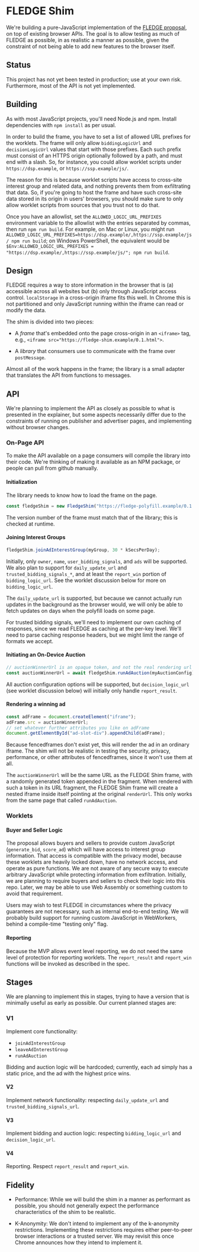 # FLEDGE Shim

We're building a pure-JavaScript implementation of the
[FLEDGE proposal](https://github.com/WICG/turtledove/blob/master/FLEDGE.md), on
top of existing browser APIs. The goal is to allow testing as much of FLEDGE as
possible, in as realistic a manner as possible, given the constraint of not
being able to add new features to the browser itself.

## Status

This project has not yet been tested in production; use at your own risk.
Furthermore, most of the API is not yet implemented.

## Building

As with most JavaScript projects, you'll need Node.js and npm. Install
dependencies with `npm install` as per usual.

In order to build the frame, you have to set a list of allowed URL prefixes for
the worklets. The frame will only allow `biddingLogicUrl` and `decisionLogicUrl`
values that start with those prefixes. Each such prefix must consist of an HTTPS
origin optionally followed by a path, and must end with a slash. So, for
instance, you could allow worklet scripts under `https://dsp.example`, or
`https://ssp.example/js/`.

The reason for this is because worklet scripts have access to cross-site
interest group and related data, and nothing prevents them from exfiltrating
that data. So, if you're going to host the frame and have such cross-site data
stored in its origin in users' browsers, you should make sure to only allow
worklet scripts from sources that you trust not to do that.

Once you have an allowlist, set the `ALLOWED_LOGIC_URL_PREFIXES` environment
variable to the allowlist with the entries separated by commas, then run
`npm run build`. For example, on Mac or Linux, you might run
`ALLOWED_LOGIC_URL_PREFIXES=https://dsp.example/,https://ssp.example/js/ npm run build`;
on Windows PowerShell, the equivalent would be
`$Env:ALLOWED_LOGIC_URL_PREFIXES = "https://dsp.example/,https://ssp.example/js/"; npm run build`.

## Design

FLEDGE requires a way to store information in the browser that is (a) accessible
across all websites but (b) only through JavaScript access control.
`localStorage` in a cross-origin iframe fits this well. In Chrome this is not
partitioned and only JavaScript running within the iframe can read or modify the
data.

The shim is divided into two pieces:

- A _frame_ that's embedded onto the page cross-origin in an `<iframe>` tag,
  e.g., `<iframe src="https://fledge-shim.example/0.1.html">`.

- A _library_ that consumers use to communicate with the frame over
  `postMessage`.

Almost all of the work happens in the frame; the library is a small adapter that
translates the API from functions to messages.

## API

We're planning to implement the API as closely as possible to what is presented
in the explainer, but some aspects necessarily differ due to the constraints of
running on publisher and advertiser pages, and implementing without browser
changes.

### On-Page API

To make the API available on a page consumers will compile the library into
their code. We're thinking of making it available as an NPM package, or people
can pull from github manually.

#### Initialization

The library needs to know how to load the frame on the page.

```javascript
const fledgeShim = new FledgeShim("https://fledge-polyfill.example/0.1.html");
```

The version number of the frame must match that of the library; this is checked
at runtime.

#### Joining Interest Groups

```javascript
fledgeShim.joinAdInterestGroup(myGroup, 30 * kSecsPerDay);
```

Initially, only `owner`, `name`, `user_bidding_signals`, and `ads` will be
supported. We also plan to support for `daily_update_url` and
`trusted_bidding_signals_*`, and at least the `report_win` portion of
`bidding_logic_url`. See the worklet discussion below for more on
`bidding_logic_url`.

The `daily_update_url` is supported, but because we cannot actually run updates
in the background as the browser would, we will only be able to fetch updates on
days when the polyfill loads on some page.

For trusted bidding signals, we'll need to implement our own caching of
responses, since we read FLEDGE as caching at the per-key level. We'll need to
parse caching response headers, but we might limit the range of formats we
accept.

#### Initiating an On-Device Auction

```javascript
// auctionWinnerUrl is an opaque token, and not the real rendering url
const auctionWinnerUrl = await fledgeShim.runAdAuction(myAuctionConfig);
```

All auction configuration options will be supported, but `decision_logic_url`
(see worklet discussion below) will initially only handle `report_result`.

#### Rendering a winning ad

```javascript
const adFrame = document.createElement("iframe");
adFrame.src = auctionWinnerUrl;
// set whatever further attributes you like on adFrame
document.getElementById("ad-slot-div").appendChild(adFrame);
```

Because fencedframes don't exist yet, this will render the ad in an ordinary
iframe. The shim will not be realistic in testing the security, privacy,
performance, or other attributes of fencedframes, since it won't use them at
all.

The `auctionWinnerUrl` will be the same URL as the FLEDGE Shim frame, with a
randomly generated token appended in the fragment. When rendered with such a
token in its URL fragment, the FLEDGE Shim frame will create a nested iframe
inside itself pointing at the original `renderUrl`. This only works from the
same page that called `runAdAuction`.

### Worklets

#### Buyer and Seller Logic

The proposal allows buyers and sellers to provide custom JavaScript
(`generate_bid`, `score_ad`) which will have access to interest group
information. That access is compatible with the privacy model, because these
worklets are heavily locked down, have no network access, and operate as pure
functions. We are not aware of any secure way to execute arbitrary JavaScript
while protecting information from exfiltration. Initially, we are planning to
require buyers and sellers to check their logic into this repo. Later, we may be
able to use Web Assembly or something custom to avoid that requirement.

Users may wish to test FLEDGE in circumstances where the privacy guarantees are
not necessary, such as internal end-to-end testing. We will probably build
support for running custom JavaScript in WebWorkers, behind a compile-time
"testing only" flag.

#### Reporting

Because the MVP allows event level reporting, we do not need the same level of
protection for reporting worklets. The `report_result` and `report_win`
functions will be invoked as described in the spec.

## Stages

We are planning to implement this in stages, trying to have a version that is
minimally useful as early as possible. Our current planned stages are:

### V1

Implement core functionality:

- `joinAdInterestGroup`
- `leaveAdInterestGroup`
- `runAdAuction`

Bidding and auction logic will be hardcoded; currently, each ad simply has a
static price, and the ad with the highest price wins.

#### V2

Implement network functionality: respecting `daily_update_url` and
`trusted_bidding_signals_url`.

#### V3

Implement bidding and auction logic: respecting `bidding_logic_url` and
`decision_logic_url`.

#### V4

Reporting. Respect `report_result` and `report_win`.

## Fidelity

- Performance: While we will build the shim in a manner as performant as
  possible, you should not generally expect the performance characteristics of
  the shim to be realistic.

- K-Anonymity: We don't intend to implement any of the k-anonymity restrictions.
  Implementing these restrictions requires either peer-to-peer browser
  interactions or a trusted server. We may revisit this once Chrome announces
  how they intend to implement it.

